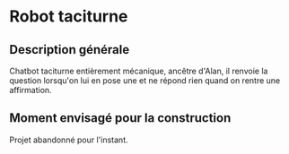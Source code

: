 
# Robot taciturne


## Description générale

Chatbot taciturne entièrement mécanique, ancêtre d'Alan, il renvoie la question lorsqu'on lui en pose une et ne répond rien quand on rentre une affirmation.

## Moment envisagé pour la construction
Projet abandonné pour l'instant.
